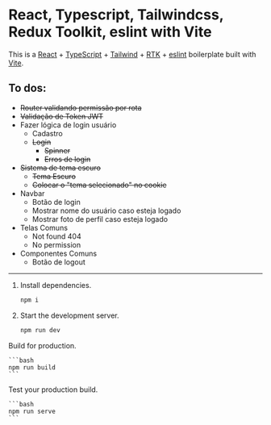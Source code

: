 

# React, Typescript, Tailwindcss, Redux Toolkit, eslint with Vite

This is a [React](https://reactjs.org) + [TypeScript](https://www.typescriptlang.org/) + [Tailwind](https://tailwindcss.com/) + [RTK](https://redux-toolkit.js.org/) + [eslint](https://eslint.org/) boilerplate built with [Vite](https://vitejs.dev).

## To dos:

 - ~~Router validando permissão por rota~~
 - ~~Validação de Token JWT~~   
 - Fazer lógica de login usuário
	 - Cadastro
	 - ~~Login~~
		 - ~~Spinner~~
		 - ~~Erros de login~~
- ~~Sistema de tema escuro~~
	- ~~Tema Escuro~~
	- ~~Colocar o "tema selecionado" no cookie~~
 - Navbar
	 - Botão de login
	 - Mostrar nome do usuário caso esteja logado
	 - Mostrar foto de perfil caso esteja logado
 - Telas Comuns
	 - Not found 404
	 - No permission
 - Componentes Comuns
	- Botão de logout



<hr/>

1. Install dependencies.

    ```bash
    npm i
    ```

2. Start the development server.

    ```bash
    npm run dev
    ```


Build for production.

    ```bash
    npm run build
    ```

Test your production build.

    ```bash
    npm run serve
    ```
